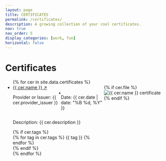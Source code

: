 ```yaml
---
layout: page
title: CERTIFICATES
permalink: /certificates/
description: A growing collection of your cool certificates.
nav: true
nav_order: 5
display_categories: [work, fun]
horizontal: false
---
```

<link rel="stylesheet" href="https://fonts.googleapis.com/css2?family=Inter:wght@400;500;600;800&display=swap">
<link rel="stylesheet" href="/assets/css/certificates.css">

<h1 class="text-4xl">Certificates</h1>

<ul class="space-y-8">
  {% for cer in site.data.certificates %}
    <li>
      <div style="display: flex; position: relative;">
        <div class="flex-1 space-y-4">
          <a href="{{ cer.certificate_url }}" class="text-2xl group" target="_blank">
            {{ cer.name }}
            <span class="inline-block transition-transform group-hover:translate-x-2 duration-200">↗</span>
          </a>
          <div class="flex items-center gap-4" style="display: flex; position: relative;">
            <p class="text-base">Provider or Issuer: {{ cer.provider_issuer }}</p>
            <span>•</span>
            <p class="text-base">Date: {{ cer.date | date: "%B %d, %Y" }}</p>
          </div>
          <p class="text-base leading-relaxed">Description: {{ cer.description }}</p>
          {% if cer.tags %}
            <div class="mt-4 flex flex-wrap gap-2">
              {% for tag in cer.tags %}
                <span class="bg-blue-100">
                  {{ tag }}
                </span>
              {% endfor %}
            </div>
          {% endif %}
        </div>
        <div class="flex-shrink-0">
          {% if cer.file %}
            <img src="{{ cer.file | relative_url }}" alt="{{ cer.name }} certificate">
          {% endif %}
        </div>
      </div>
    </li>
  {% endfor %}
</ul>